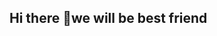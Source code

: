 ## Hi there 👋we will be best friend

<!--
**flxy888/flxy888** is a ✨ _special_ ✨ repository because its `README.md` (this file) appears on your GitHub profile.

Here are some ideas to get you started:

- 🔭 I’m currently working on computer 
- 🌱 I’m currently learning computer skills
- 👯 I’m looking to collaborate on computer
- 🤔 I’m looking for help with ...
- 💬 Ask me about ...
- 📫 How to reach me:qq 2575658229
- 😄 Pronouns: ...
- ⚡ Fun fact: ...
-->
